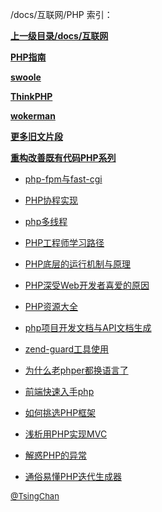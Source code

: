 /docs/互联网/PHP 索引：


**[上一级目录/docs/互联网](/docs/互联网/index.md)**

**[PHP指南](/docs/互联网/PHP/PHP指南/index.md)**

**[swoole](/docs/互联网/PHP/swoole/index.md)**

**[ThinkPHP](/docs/互联网/PHP/ThinkPHP/index.md)**

**[wokerman](/docs/互联网/PHP/wokerman/index.md)**

**[更多旧文片段](/docs/互联网/PHP/更多旧文片段/index.md)**

**[重构改善既有代码PHP系列](/docs/互联网/PHP/重构改善既有代码PHP系列/index.md)**

- [php-fpm与fast-cgi](/docs/互联网/PHP/php-fpm与fast-cgi.md)

- [PHP协程实现](/docs/互联网/PHP/PHP协程实现.md)

- [php多线程](/docs/互联网/PHP/php多线程.md)

- [PHP工程师学习路径](/docs/互联网/PHP/PHP工程师学习路径.md)

- [PHP底层的运行机制与原理](/docs/互联网/PHP/PHP底层的运行机制与原理.md)

- [PHP深受Web开发者喜爱的原因](/docs/互联网/PHP/PHP深受Web开发者喜爱的原因.md)

- [PHP资源大全](/docs/互联网/PHP/PHP资源大全.md)

- [php项目开发文档与API文档生成](/docs/互联网/PHP/php项目开发文档与API文档生成.md)

- [zend-guard工具使用](/docs/互联网/PHP/zend-guard工具使用.md)

- [为什么老phper都换语言了](/docs/互联网/PHP/为什么老phper都换语言了.md)

- [前端快速入手php](/docs/互联网/PHP/前端快速入手php.md)

- [如何挑选PHP框架](/docs/互联网/PHP/如何挑选PHP框架.md)

- [浅析用PHP实现MVC](/docs/互联网/PHP/浅析用PHP实现MVC.md)

- [解惑PHP的异常](/docs/互联网/PHP/解惑PHP的异常.md)

- [通俗易懂PHP迭代生成器](/docs/互联网/PHP/通俗易懂PHP迭代生成器.md)


<font size=2 color='grey'> [@TsingChan](https://github.com/tsingchan) </font>